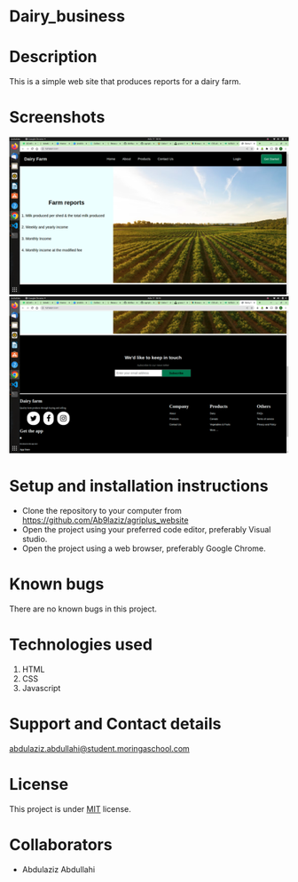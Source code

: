 # Dairy_business

# Description
This is a simple web site that produces reports for a dairy farm. 

# Screenshots

![Screenshot1](/assets/images/Screenshot1.png)
![screenshot2](/assets/images/Screenshot2.png)

# Setup and installation instructions
- Clone the repository to your computer from https://github.com/Ab9laziz/agriplus_website
- Open the project using your preferred code editor, preferably Visual studio.
- Open the project using a web browser, preferably Google Chrome.

# Known bugs
There are no known bugs in this project.

# Technologies used
1. HTML
2. CSS
3. Javascript

# Support and Contact details
abdulaziz.abdullahi@student.moringaschool.com
# License
This project is under [MIT](https://github.com/Ab9laziz/dairy_business/blob/master/licence) license.

# Collaborators
- Abdulaziz Abdullahi
